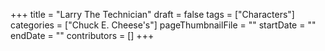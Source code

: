 +++
title = "Larry The Technician"
draft = false
tags = ["Characters"]
categories = ["Chuck E. Cheese's"]
pageThumbnailFile = ""
startDate = ""
endDate = ""
contributors = []
+++

